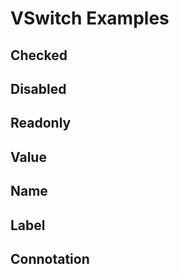 # VSwitch Examples

<code-tab>
<template #example>
<BasicExample/>
</template>
<template #code>

```vue
<!--@include: ./components/switch/BasicExample.vue-->
```

</template>
</code-tab>

## Checked

<code-tab>
<template #example>
<CheckedExample/>
</template>
<template #code>

```vue
<!--@include: ./components/switch/CheckedExample.vue-->
```

</template>
</code-tab>

## Disabled

<code-tab>
<template #example>
<DisabledExample/>
</template>
<template #code>

```vue
<!--@include: ./components/switch/DisabledExample.vue-->
```

</template>
</code-tab>

## Readonly

<code-tab>
<template #example>
<Readonly/>
</template>
<template #code>

```vue
<!--@include: ./components/switch/ReadonlyExample.vue-->
```

</template>
</code-tab>

## Value

<code-tab>
<template #example>
<ReadonlyExample/>
</template>
<template #code>

```vue
<!--@include: ./components/switch/ReadonlyExample.vue-->
```

</template>
</code-tab>

## Name

<code-tab>
<template #example>
<NameExample/>
</template>
<template #code>

```vue
<!--@include: ./components/switch/NameExample.vue-->
```

</template>
</code-tab>

## Label

<code-tab>
<template #example>
<LabelExample/>
</template>
<template #code>

```vue
<!--@include: ./components/switch/LabelExample.vue-->
```

</template>
</code-tab>

## Connotation

<code-tab>
<template #example>
<ConnotationExample/>
</template>
<template #code>

```vue
<!--@include: ./components/switch/ConnotationExample.vue-->
```

</template>
</code-tab>

<script setup lang="ts">
import CodeTab from '../custom/CodeTab.vue';
import { defineClientComponent } from 'vitepress';

const BasicExample = defineClientComponent(() =>  import('./components/switch/BasicExample.vue'));
const NameExample = defineClientComponent(() =>  import('./components/switch/NameExample.vue'));
const LabelExample = defineClientComponent(() =>  import('./components/switch/LabelExample.vue'));
const CheckedExample = defineClientComponent(() =>  import('./components/switch/CheckedExample.vue'));
const ReadonlyExample = defineClientComponent(() =>  import('./components/switch/ReadonlyExample.vue'));
const DisabledExample = defineClientComponent(() =>  import('./components/switch/DisabledExample.vue'));
const ConnotationExample = defineClientComponent(() =>  import('./components/switch/ConnotationExample.vue'));
const ValueExample = defineClientComponent(() =>  import('./components/switch/NameExample.vue'));
</script>

